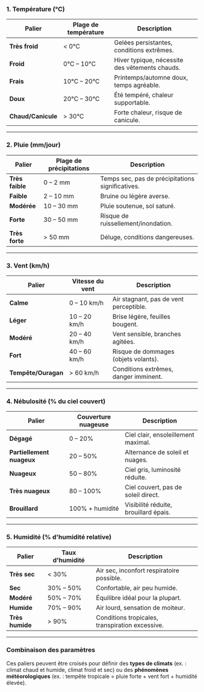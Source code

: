 ### **1. Température (°C)**
| **Palier**      | **Plage de température** | **Description**                |  
|------------------|---------------------------|---------------------------------|  
| **Très froid**   | < 0°C                     | Gelées persistantes, conditions extrêmes. |  
| **Froid**        | 0°C – 10°C                | Hiver typique, nécessite des vêtements chauds. |  
| **Frais**        | 10°C – 20°C               | Printemps/automne doux, temps agréable. |  
| **Doux**         | 20°C – 30°C               | Été tempéré, chaleur supportable. |  
| **Chaud/Canicule**| > 30°C                   | Forte chaleur, risque de canicule. |  

---

### **2. Pluie (mm/jour)**
| **Palier**       | **Plage de précipitations** | **Description**                |  
|-------------------|-----------------------------|---------------------------------|  
| **Très faible**   | 0 – 2 mm                    | Temps sec, pas de précipitations significatives. |  
| **Faible**        | 2 – 10 mm                   | Bruine ou légère averse.        |  
| **Modérée**       | 10 – 30 mm                  | Pluie soutenue, sol saturé.     |  
| **Forte**         | 30 – 50 mm                  | Risque de ruissellement/inondation. |  
| **Très forte**    | > 50 mm                     | Déluge, conditions dangereuses. |  

---

### **3. Vent (km/h)**
| **Palier**       | **Vitesse du vent**        | **Description**                |  
|-------------------|----------------------------|---------------------------------|  
| **Calme**         | 0 – 10 km/h                | Air stagnant, pas de vent perceptible. |  
| **Léger**         | 10 – 20 km/h               | Brise légère, feuilles bougent. |  
| **Modéré**        | 20 – 40 km/h               | Vent sensible, branches agitées. |  
| **Fort**          | 40 – 60 km/h               | Risque de dommages (objets volants). |  
| **Tempête/Ouragan**| > 60 km/h                 | Conditions extrêmes, danger imminent. |  

---

### **4. Nébulosité (% du ciel couvert)**
| **Palier**       | **Couverture nuageuse**    | **Description**                |  
|-------------------|----------------------------|---------------------------------|  
| **Dégagé**        | 0 – 20%                    | Ciel clair, ensoleillement maximal. |  
| **Partiellement nuageux** | 20 – 50%         | Alternance de soleil et nuages. |  
| **Nuageux**       | 50 – 80%                   | Ciel gris, luminosité réduite.  |  
| **Très nuageux**  | 80 – 100%                  | Ciel couvert, pas de soleil direct. |  
| **Brouillard**    | 100% + humidité            | Visibilité réduite, brouillard épais. |  

---

### **5. Humidité (% d'humidité relative)**
| **Palier**       | **Taux d'humidité**        | **Description**                |  
|-------------------|----------------------------|---------------------------------|  
| **Très sec**      | < 30%                      | Air sec, inconfort respiratoire possible. |  
| **Sec**           | 30% – 50%                  | Confortable, air peu humide.    |  
| **Modéré**        | 50% – 70%                  | Équilibre idéal pour la plupart. |  
| **Humide**        | 70% – 90%                  | Air lourd, sensation de moiteur. |  
| **Très humide**   | > 90%                      | Conditions tropicales, transpiration excessive. |  

---

### **Combinaison des paramètres**
Ces paliers peuvent être croisés pour définir des **types de climats** (ex. : climat chaud et humide, climat froid et sec) ou des **phénomènes météorologiques** (ex. : tempête tropicale = pluie forte + vent fort + humidité élevée).